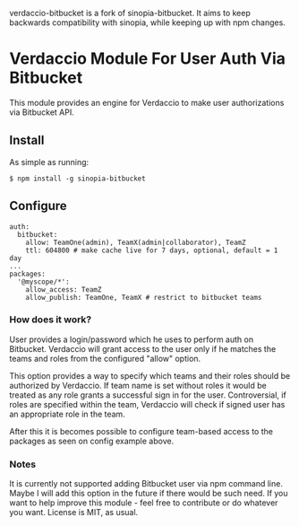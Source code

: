 verdaccio-bitbucket is a fork of sinopia-bitbucket. It aims to keep backwards compatibility with sinopia, while keeping up with npm changes.

# Verdaccio Module For User Auth Via Bitbucket

This module provides an engine for Verdaccio to make user authorizations via 
Bitbucket API.

## Install

As simple as running:

    $ npm install -g sinopia-bitbucket

## Configure

    auth:
      bitbucket:
        allow: TeamOne(admin), TeamX(admin|collaborator), TeamZ
        ttl: 604800 # make cache live for 7 days, optional, default = 1 day
    ...
    packages:
      '@myscope/*':
        allow_access: TeamZ
        allow_publish: TeamOne, TeamX # restrict to bitbucket teams

### How does it work?

User provides a login/password which he uses to perform auth on Bitbucket.
Verdaccio will grant access to the user only if he matches the teams and roles
from the configured "allow" option.

This option provides a way to specify which teams and their roles should be
authorized by Verdaccio. If team name is set without roles it would be treated
as any role grants a successful sign in for the user. Controversial, if roles 
are specified within the team, Verdaccio will check if signed user has an
appropriate role in the team.

After this it is becomes possible to configure team-based access to the packages
as seen on config example above.

### Notes

It is currently not supported adding Bitbucket user via npm command line.
Maybe I will add this option in the future if there would be such need.
If you want to help improve this module - feel free to contribute or do whatever
you want. License is MIT, as usual.

